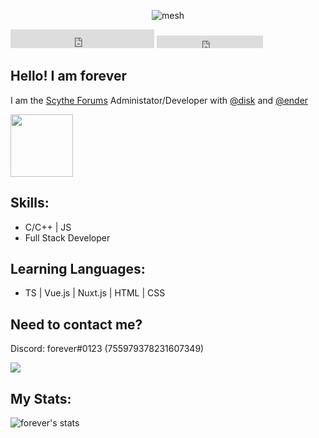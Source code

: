 <p align="center"> <img src="https://komarev.com/ghpvc/?username=mesh" alt="mesh" /> </p>
<iframe src="https://ghbtns.com/github-btn.html?user=mesh&type=follow&count=true&size=large" frameborder="0" scrolling="0" width="230" height="30" title="GitHub"></iframe>
<iframe src="https://ghbtns.com/github-btn.html?user=mesh&type=follow&count=true" frameborder="0" scrolling="0" width="170" height="20" title="GitHub"></iframe>


Hello! I am forever
--
I am the [Scythe Forums](https://scythe.in) Administator/Developer with [@disk](https://github.com.disk) and [@ender](https://github.com/ender)

<p align="left">
  <img width="100" height="100" src="https://cdn.discordapp.com/attachments/794092739028975646/839287031191830538/image0.gif">
</p>

Skills:
--
* C/C++ | JS
* Full Stack Developer

Learning Languages:
--
* TS | Vue.js | Nuxt.js | HTML | CSS

Need to contact me?
--
Discord: forever#0123 (755979378231607349)

<p align="left"> <img src="https://discord.c99.nl/widget/theme-2/755979378231607349.png" /> </p>


My Stats:
-------------------------

![forever's stats](https://github-readme-stats.vercel.app/api?username=mesh&show_icons=true&theme=radical)
